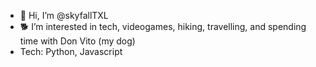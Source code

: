 - 👋 Hi, I’m @skyfallTXL
- 🐕 I’m interested in tech, videogames, hiking, travelling, and spending time with Don Vito (my dog)
- Tech: Python, Javascript



<!---
skyfallTXL/skyfallTXL is a ✨ special ✨ repository because its `README.md` (this file) appears on your GitHub profile.
You can click the Preview link to take a look at your changes.
--->
